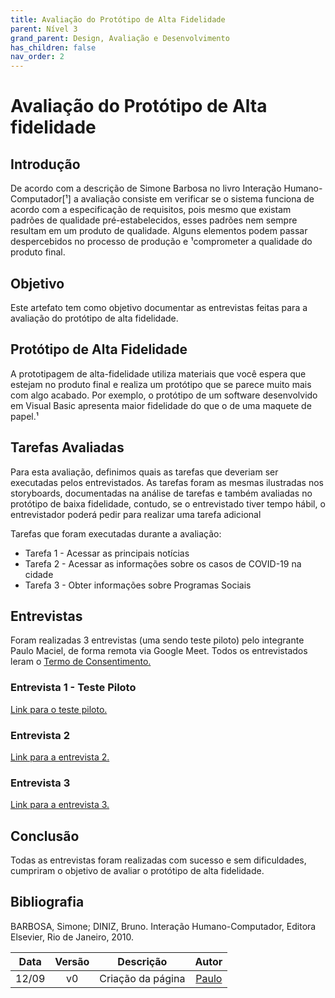 ```yaml
---
title: Avaliação do Protótipo de Alta Fidelidade
parent: Nível 3
grand_parent: Design, Avaliação e Desenvolvimento
has_children: false
nav_order: 2
---
```


# Avaliação do Protótipo de Alta fidelidade

## Introdução

De acordo com a descrição de Simone Barbosa no livro Interação Humano-Computador[¹] a avaliação consiste em verificar se o sistema funciona de acordo com a especificação de requisitos, pois mesmo que existam padrões de qualidade pré-estabelecidos, esses padrões nem sempre resultam em um produto de qualidade. Alguns elementos podem passar despercebidos
no processo de produção e ¹comprometer a qualidade do produto final.

## Objetivo

Este artefato tem como objetivo documentar as entrevistas feitas para a avaliação do protótipo de alta fidelidade.


## Protótipo de Alta Fidelidade

A prototipagem de alta-fidelidade utiliza materiais que você espera que estejam no produto final e realiza um protótipo que se parece muito mais com algo acabado. Por exemplo, o protótipo de um software desenvolvido em Visual Basic apresenta maior fidelidade do que o de uma maquete de papel.¹


## Tarefas Avaliadas

Para esta avaliação, definimos quais as tarefas que deveriam ser executadas pelos entrevistados. As tarefas foram as mesmas ilustradas nos storyboards, documentadas na análise de tarefas e também avaliadas no protótipo de baixa fidelidade, contudo, se o entrevistado tiver tempo hábil, o entrevistador poderá pedir para realizar uma tarefa adicional

Tarefas que foram executadas durante a avaliação:
- Tarefa 1 - Acessar as principais notícias
- Tarefa 2 - Acessar as informações sobre os casos de COVID-19 na cidade
- Tarefa 3 - Obter informações sobre Programas Sociais

## Entrevistas

Foram realizadas 3 entrevistas (uma sendo teste piloto) pelo integrante Paulo Maciel, de forma remota via Google Meet. Todos os entrevistados leram o [Termo de Consentimento.](https://github.com/Interacao-Humano-Computador/2022.1-Prefeitura_Joao_Pessoa/blob/main/docs/assets/Termo_de_Consentimento.pdf)

### Entrevista 1 - Teste Piloto

[Link para o teste piloto.](https://youtu.be/)

### Entrevista 2

[Link para a entrevista 2.](https://youtu.be/)

### Entrevista 3

[Link para a entrevista 3.](https://youtu.be/)

## Conclusão

Todas as entrevistas foram realizadas com sucesso e sem dificuldades, cumpriram o objetivo de avaliar o protótipo de alta fidelidade.

## Bibliografia

BARBOSA, Simone; DINIZ, Bruno. Interação Humano-Computador, Editora Elsevier, Rio de Janeiro, 2010.

| Data  | Versão |     Descrição     |                    Autor                     |
|:-----:|:------:|:-----------------:|:--------------------------------------------:|
| 12/09 |   v0   | Criação da página | [Paulo](https://github.com/paulomacieltorresfilho) |
